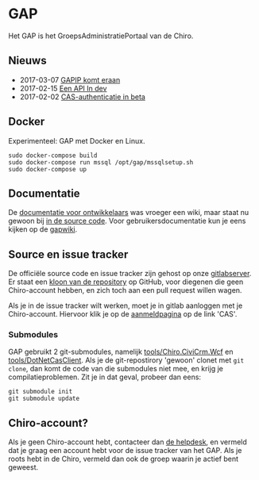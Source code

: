 # GAP

Het GAP is het GroepsAdministratiePortaal van de Chiro.

## Nieuws

* 2017-03-07 [GAPIP komt eraan](doc/GAPIP.md)
* 2017-02-15 [Een API In dev](doc/news/api.md)
* 2017-02-02 [CAS-authenticatie in beta](doc/news/cas.md)

## Docker

Experimenteel: GAP met Docker en Linux.

```
sudo docker-compose build
sudo docker-compose run mssql /opt/gap/mssqlsetup.sh
sudo docker-compose up
```

## Documentatie

De [documentatie voor ontwikkelaars](doc/README.md) was vroeger een
wiki, maar staat nu gewoon bij [in de source code](doc/README.md).
Voor gebruikersdocumentatie kun je eens kijken op de
[gapwiki](https://gapwiki.chiro.be).

## Source en issue tracker

De officiële source code en issue tracker zijn gehost op onze
[gitlabserver](https://gitlab.chiro.be/gap/gap).  Er staat een [kloon van de repository](https://github.com/Chirojeugd-Vlaanderen/gap)
op GitHub, voor diegenen die geen Chiro-account hebben, en zich toch
aan een pull request willen wagen.

Als je in de issue tracker wilt werken, moet je in gitlab aanloggen
met je Chiro-account. Hiervoor klik je op de
[aanmeldpagina](https://gitlab.chiro.be/users/sign_in) op de link 'CAS'.

### Submodules

GAP gebruikt 2 git-submodules, namelijk [tools/Chiro.CiviCrm.Wcf](tools/Chiro.CiviCrm.Wcf)
en [tools/DotNetCasClient](tools/DotNetCasClient). Als je de git-repostirory 'gewoon'
clonet met `git clone`, dan komt de code van die submodules niet mee, en krijg je
compilatieproblemen. Zit je in dat geval, probeer dan eens:

```
git submodule init
git submodule update
```

## Chiro-account?

Als je geen Chiro-account hebt, contacteer dan
[de helpdesk](https://chiro.be/eloket/feedback-gap), en vermeld dat
je graag een account hebt voor de issue tracker van het GAP. Als je
roots hebt in de Chiro, vermeld dan ook de groep waarin je actief
bent geweest.
